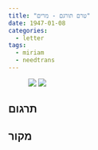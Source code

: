 ```yaml
---
title: "טרם תורגם - מרים"
date: 1947-01-08
categories:
  - letter
tags:
  - miriam
  - needtrans
---
```


<figure class="half">
    <a  href="/pupko-papers/assets/images/1947-01-08-miriam-1.jpg">
    <img src="/pupko-papers/assets/images/1947-01-08-miriam-1.jpg"></a>
    <a  href="/pupko-papers/assets/images/1947-01-08-miriam-2.jpg">
    <img src="/pupko-papers/assets/images/1947-01-08-miriam-2.jpg"></a>
</figure>

## תרגום

## מקור
